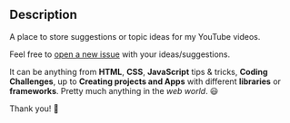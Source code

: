 ## Description
A place to store suggestions or topic ideas for my YouTube videos.

Feel free to [open a new issue](https://github.com/florinpop17/topic-suggestions/pulls) with your ideas/suggestions.

It can be anything from **HTML**, **CSS**, **JavaScript** tips & tricks, **Coding Challenges**, up to **Creating projects and Apps** with different **libraries** or **frameworks**. Pretty much anything in the *web world*. 😃

Thank you! 🙏
